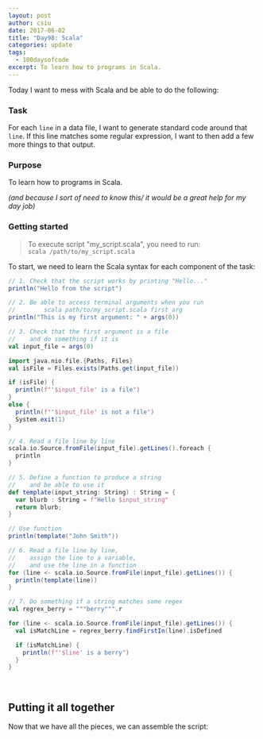 ```yaml
---
layout: post
author: csiu
date: 2017-06-02
title: "Day98: Scala"
categories: update
tags:
  - 100daysofcode
excerpt: To learn how to programs in Scala.
---
```


Today I want to mess with Scala and be able to do the following:

### Task

For each `line` in a data file, I want to generate standard code around that `line`.
If this line matches some regular expression, I want to then add a few more things to that output.

### Purpose

To learn how to programs in Scala.

*(and because I sort of need to know this/ it would be a great help for my day job)*

### Getting started

> To execute script "my_script.scala", you need to run:<br>
> `scala /path/to/my_script.scala`

To start, we need to learn the Scala syntax for each component of the task:

```scala
// 1. Check that the script works by printing "Hello..."
println("Hello from the script")
```

```scala
// 2. Be able to access terminal arguments when you run
//        scala path/to/my_script.scala first_arg
println("This is my first argument: " + args(0))
```

```scala
// 3. Check that the first argument is a file
//    and do something if it is
val input_file = args(0)

import java.nio.file.{Paths, Files}
val isFile = Files.exists(Paths.get(input_file))

if (isFile) {
  println(f"'$input_file' is a file")
}
else {
  println(f"'$input_file' is not a file")
  System.exit(1)
}
```

```scala
// 4. Read a file line by line
scala.io.Source.fromFile(input_file).getLines().foreach {
  println
}
```

```scala
// 5. Define a function to produce a string
//    and be able to use it
def template(input_string: String) : String = {
  var blurb : String = f"Hello $input_string"
  return blurb;
}

// Use function
println(template("John Smith"))
```

```scala
// 6. Read a file line by line,
//    assign the line to a variable,
//    and use the line in a function
for (line <- scala.io.Source.fromFile(input_file).getLines()) {
  println(template(line))
}
```

```scala
// 7. Do something if a string matches some regex
val regrex_berry = """berry""".r

for (line <- scala.io.Source.fromFile(input_file).getLines()) {
  val isMatchLine = regrex_berry.findFirstIn(line).isDefined

  if (isMatchLine) {
    println(f"'$line' is a berry")
  }
}
```

<br>

## Putting it all together

Now that we have all the pieces, we can assemble the script:

<script src="https://gist.github.com/csiu/5ea94d521f1c54a1b44e84030e76d343.js"></script>

